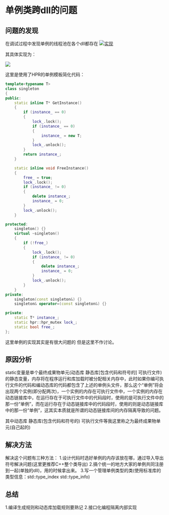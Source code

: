 # 单例类跨dll的问题

## 问题的发现

在调试过程中发现单例的线程池在各个dll都存在
[![实现](http://10.1.65.34/group1/M00/22/58/CgFBImOHOKyAH2oUAAEoPhQh7Ew362.png)](http://10.1.65.34/group1/M00/22/58/CgFBImOHOKyAH2oUAAEoPhQh7Ew362.png)

其具体实现为：

[![](http://10.1.65.34/group1/M00/22/58/CgFBImOHOPiAS9VaAAAhpxboqX8507.png)](http://10.1.65.34/group1/M00/22/58/CgFBImOHOPiAS9VaAAAhpxboqX8507.png)

这里是使用了HPR的单例模板简化代码：

```cpp
template<typename T>
class singleton
{
public:
	static inline T* GetInstance()
	{
		if (instance_ == 0)
		{
			lock_.lock();
			if (instance_ == 0)
			{
				instance_ = new T;
			}
			lock_.unlock();
		}
		return instance_;
	}

	static inline void FreeInstance()
	{
		free_ = true;
		lock_.lock();
		if (instance_ != 0)
		{
			delete instance_;
			instance_ = 0;
		}
		lock_.unlock();
	}

protected:
	singleton() {}
	virtual ~singleton()
	{ 
		if (!free_)
		{
			lock_.lock();
			if (instance_ != 0)
			{
				delete instance_;
				instance_ = 0;
			}
			lock_.unlock();
		}
	}
private:
	singleton(const singleton&) {}
	singleton& operator=(const singleton&) {}

private:
	static T* instance_;
	static hpr::hpr_mutex lock_;
	static bool free_;
};
```
这里单例的实现其实是有很大问题的 但是这里不作讨论。

## 原因分析
static变量是单个最终成果物单元(动态库 静态库[包含代码和符号的] 可执行文件)的静态变量，内存将在程序运行和库加载时被分配相关内存中，此时如果你编可执行文件的代码和编动态库的代码都包含了上述的单例头文件，那么这个“单例”将会出现两个实例(即分配两次)，一个实例的内存在可执行文件中，一个实例的内存在动态链接库中，在运行存在于可执行文件中的代码段时，使用的是可执行文件中的那一份“单例”，而在运行存在于动态链接库中的代码段时，使用的则是动态链接库中的那一份“单例”，这其实本质就是所谓的动态链接库间的内存隔离导致的问题。

其中动态库 静态库(包含代码和符号的) 可执行文件等我这里称之为最终成果物单元(自己起的)


## 解决方法
解决这个问题有三种方法：
1.设计代码时选好单例的内存该放在哪，通过导入导出符号解决问题(这里更推荐C++整个类导出)
2.搞个统一的地方大家的单例共同注册到一起(单独的dll)，用的时候拿出来。
3.写一个管理单例类型的类(使用标准库的类型信息：std::type_index std::type_info)

## 总结
1.编译生成规则和动态库加载规则要熟记
2.接口化编程隔离内部实现
